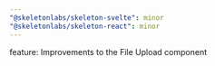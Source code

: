 ```yaml
---
"@skeletonlabs/skeleton-svelte": minor
"@skeletonlabs/skeleton-react": minor
---
```


feature: Improvements to the File Upload component
